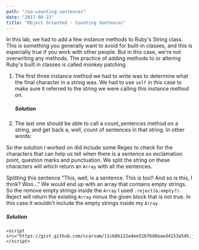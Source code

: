 ```yaml
---
path: "/oo-counting-sentences"
date: "2017-08-23"
title: "Object Oriented - Counting Sentences"
---
```


In this lab, we had to add a few instance methods to Ruby's String class. This is something you generally want to avoid for built-in classes, and this is especially true if you work with other people. But in this case, we're not overwriting any methods. The practice of adding methods to or altering Ruby's built in classes is called monkey patching.

1. The first three instance method we had to write was to determine what the final character in a string was. We had to use `self` in this case to make sure it referred to the string we were calling this instance method on.
    
    ##### Solution
    <script src="https://gist.github.com/scarsam/adedcfd3c232bb0dd8dfc36188cdb3e8.js"></script>

2. The last one should be able to call a count_sentences method on a string, and get back a, well, count of sentences in that string. In other words:
  <script src="https://gist.github.com/scarsam/4535ab60b70cf4c45d0f4af7adfbcd2d.js"></script> 
    
   So the solution I worked on did include some Regex to check for the characters that can help us tell when there is a sentence so exclamation point, question marks and punctuation. We split the string on these characters will which return an `Array` with all the sentences.
    
   Splitting this sentence "This, well, is a sentence. This is too!! And so is this, I think? Woo...” We would end up with an array that contains empty strings. So the remove empty strings inside the `Array` I used `.reject(&:empty?)`. Reject will return the existing `Array` minus the given block that is not true. In this case it wouldn’t include the empty strings inside my `Array`.
    
   ##### Solution
    <script src="https://gist.github.com/scarsam/11cb8b122a4ee51bf6d0aaed4153a545.js"></script>   

